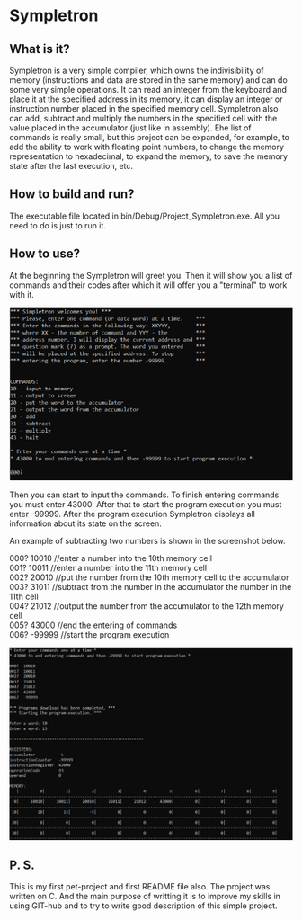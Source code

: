 # Sympletron

## What is it?
Sympletron is a very simple compiler, which owns the indivisibility of memory (instructions and data are stored in the same memory) and can do some very simple operations.
It can read an integer from the keyboard and place it at the specified address in its memory, it can display an integer or instruction number placed in the specified memory cell.
Sympletron also can add, subtract and multiply the numbers in the specified cell with the value placed in the accumulator (just like in assembly).
Еhe list of commands is really small, but this project can be expanded, for example, to add the ability to work with floating point numbers, to change the memory representation to hexadecimal, to expand the memory, to save the memory state after the last execution, etc.

## How to build and run?
The executable file located in bin/Debug/Project_Sympletron.exe. All you need to do is just to run it.

## How to use?
At the beginning the Sympletron will greet you. Then it will show you a list of commands and their codes after which it will offer you a "terminal" to work with it.

<img src="/screenshots/greeting.png" alt="Greeting_of_Sympletron"/>

Then you can start to input the commands. To finish entering commands you must enter 43000. After that to start the program execution you must enter -99999.
After the program execution Sympletron displays all information about its state on the screen.

An example of subtracting two numbers is shown in the screenshot below.

000? 10010	//enter a number into the 10th memory cell  
001? 10011	//enter a number into the 11th memory cell  
002? 20010	//put the number from the 10th memory cell to the accumulator  
003? 31011	//subtract from the number in the accumulator the number in the 11th cell  
004? 21012	//output the number from the accumulator to the 12th memory cell  
005? 43000	//end the entering of commands  
006? -99999	//start the program execution  

<img src="/screenshots/subtracting.png" alt="Subrtacting"/>

## P. S. 
This is my first pet-project and first README file also. 
The project was written on C. And the main purpose of writting it is to improve my skills in using GIT-hub and to try to write good description of this simple project.